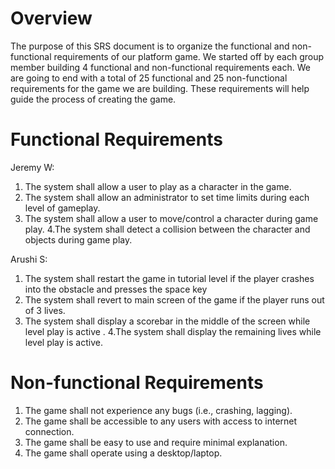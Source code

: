 # Overview
The purpose of this SRS document is to organize the functional and non-functional requirements of our platform game. We started off by each
group member building 4 functional and non-functional requirements each. We are going to end with a total of 25 functional and 25 non-functional 
requirements for the game we are building. These requirements will help guide the process of creating the game.

# Functional Requirements

Jeremy W:
1. The system shall allow a user to play as a character in the game.
2. The system shall allow an administrator to set time limits during each level of gameplay.
3. The system shall allow a user to move/control a character during game play.
4.The system shall detect a collision between the character and objects during game play.

Arushi S:
1. The system shall restart the game in tutorial level if the player crashes into the obstacle and presses the space key
2. The system shall revert to main screen of the game if the player runs out of 3 lives.
3. The system shall  display a scorebar in the middle of the screen while level play is active .
4.The system shall display the remaining lives while level play is active.


# Non-functional Requirements
1. The game shall not experience any bugs (i.e., crashing, lagging).
2. The game shall be accessible to any users with access to internet connection.
3. The game shall be easy to use and require minimal explanation. 
4. The game shall operate using a desktop/laptop.
